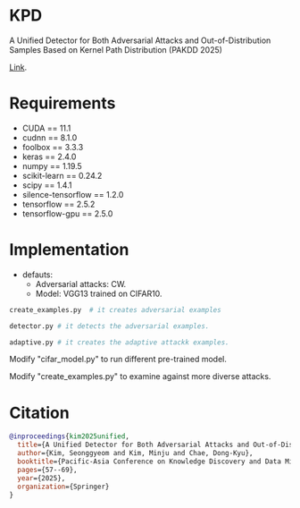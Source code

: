 # KPD
A Unified Detector for Both Adversarial Attacks and Out-of-Distribution Samples Based on Kernel Path Distribution (PAKDD 2025)

[Link](https://link.springer.com/chapter/10.1007/978-981-96-8170-9_5).


# Requirements
- CUDA == 11.1
- cudnn == 8.1.0
- foolbox == 3.3.3
- keras == 2.4.0
- numpy == 1.19.5
- scikit-learn == 0.24.2
- scipy == 1.4.1
- silence-tensorflow == 1.2.0
- tensorflow == 2.5.2
- tensorflow-gpu == 2.5.0


# Implementation
* defauts:
  * Adversarial attacks: CW. 
  * Model: VGG13 trained on CIFAR10.

```sh
create_examples.py  # it creates adversarial examples
```

```sh
detector.py # it detects the adversarial examples.
```

```sh
adaptive.py # it creates the adaptive attackk examples.
```

Modify "cifar_model.py" to run different pre-trained model.

Modify "create_examples.py" to examine against more diverse attacks.

# Citation
```bibtex
@inproceedings{kim2025unified,
  title={A Unified Detector for Both Adversarial Attacks and Out-of-Distribution Samples Based on Kernel Path Distribution},
  author={Kim, Seonggyeom and Kim, Minju and Chae, Dong-Kyu},
  booktitle={Pacific-Asia Conference on Knowledge Discovery and Data Mining},
  pages={57--69},
  year={2025},
  organization={Springer}
}
```
